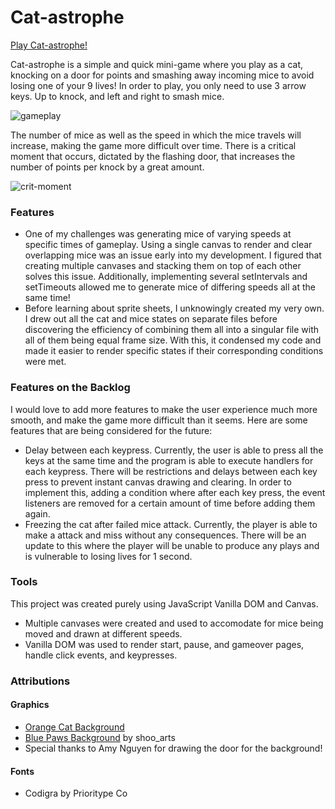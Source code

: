 # Cat-astrophe
[Play Cat-astrophe!](https://katpvu.github.io/cat-tastrophe/)

Cat-astrophe is a simple and quick mini-game where you play as a cat, knocking on a door for points and smashing away incoming mice to avoid losing one of your 9 lives! In order to play, you only need to use 3 arrow keys. Up to knock, and left and right to smash mice.

![gameplay](https://media.giphy.com/media/v1.Y2lkPTc5MGI3NjExMzljM2NjZWRhNWFjZDI3OWU5NWM3MmRmNTg5ZDA2NTMyZjZlOGU4MSZjdD1n/qi95Z7R8Y4MhxRQzi2/giphy.gif)

The number of mice as well as the speed in which the mice travels will increase, making the game more difficult over time. There is a critical moment that occurs, dictated by the flashing door, that increases the number of points per knock by a great amount. 

![crit-moment](https://media.giphy.com/media/v1.Y2lkPTc5MGI3NjExY2FiY2IyMDdlNzkzNmRiNDY5Mzk5ZTIxOTNlMjJmYmY1MTQwYjNhYiZjdD1n/nKAaldr0AmF8xE20AN/giphy.gif)

### Features
* One of my challenges was generating mice of varying speeds at specific times of gameplay. Using a single canvas to render and clear overlapping mice was an issue early into my development. I figured that creating multiple canvases and stacking them on top of each other solves this issue. Additionally, implementing several setIntervals and setTimeouts allowed me to generate mice of differing speeds all at the same time!
* Before learning about sprite sheets, I unknowingly created my very own. I drew out all the cat and mice states on separate files before discovering the efficiency of combining them all into a singular file with all of them being equal frame size. With this, it condensed my code and made it easier to render specific states if their corresponding conditions were met.

### Features on the Backlog
I would love to add more features to make the user experience much more smooth, and make the game more difficult than it seems. Here are some features that are being considered for the future:
* Delay between each keypress. Currently, the user is able to press all the keys at the same time and the program is able to execute handlers for each keypress. There will be restrictions and delays between each key press to prevent instant canvas drawing and clearing. In order to implement this, adding a condition where after each key press, the event listeners are removed for a certain amount of time before adding them again.
* Freezing the cat after failed mice attack. Currently, the player is able to make a attack and miss without any consequences. There will be an update to this where the player will be unable to produce any plays and is vulnerable to losing lives for 1 second.

### Tools
This project was created purely using JavaScript Vanilla DOM and Canvas.
* Multiple canvases were created and used to accomodate for mice being moved and drawn at different speeds. 
* Vanilla DOM was used to render start, pause, and gameover pages, handle click events, and keypresses.

### Attributions
#### Graphics
* [Orange Cat Background](https://www.freepik.com/free-vector/cat-lover-pattern-background-design_15080931.htm#query=cat%20wallpaper&position=0&from_view=keyword&track=ais)
* [Blue Paws Background](https://stock.adobe.com/uk/images/cat-paws-background-vector/175787075) by shoo_arts
* Special thanks to Amy Nguyen for drawing the door for the background!

#### Fonts
* Codigra by Prioritype Co
